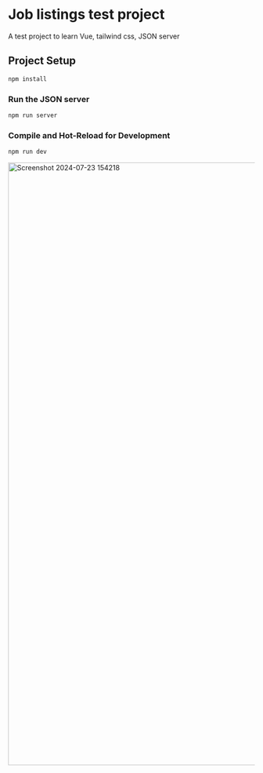 # Job listings test project

A test project to learn Vue, tailwind css, JSON server

## Project Setup

```sh
npm install
```

### Run the JSON server 

```sh
npm run server
```

### Compile and Hot-Reload for Development

```sh
npm run dev
```

<img width="1229" alt="Screenshot 2024-07-23 154218" src="https://github.com/user-attachments/assets/019f8759-32f5-40be-a449-e14ddb71bf81">
